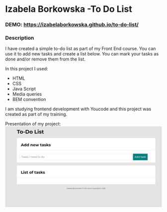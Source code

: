 # Izabela Borkowska -To Do List
 
### DEMO: https://izabelaborkowska.github.io/to-do-list/
 
 
### Description 
I have created a simple to-do list as part of my Front End course. 
You can use it to add new tasks and create a list below. 
You can mark your tasks as done and/or remove them from the list. 

In this project I used: 
- HTML
- CSS
- Java Script 
- Media queries
- BEM convention

I am studying frontend development with Youcode and this project was created as part of my training. 

Presentation of my project:
![Sample](images/todolistgif.gif)
